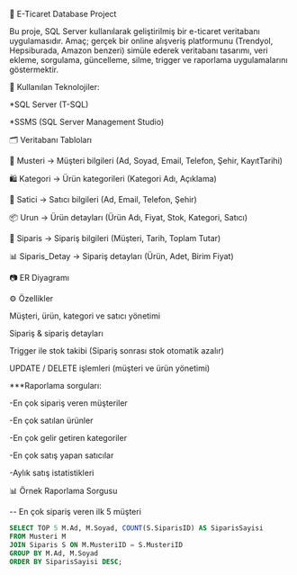 🛒 E-Ticaret Database Project

Bu proje, SQL Server kullanılarak geliştirilmiş bir e-ticaret veritabanı uygulamasıdır.
Amaç; gerçek bir online alışveriş platformunu (Trendyol, Hepsiburada, Amazon benzeri) simüle ederek veritabanı tasarımı, veri ekleme, sorgulama, güncelleme, silme, trigger ve raporlama uygulamalarını göstermektir.


🔧 Kullanılan Teknolojiler:

*SQL Server (T-SQL)

*SSMS (SQL Server Management Studio)

🗂 Veritabanı Tabloları

👤 Musteri → Müşteri bilgileri (Ad, Soyad, Email, Telefon, Şehir, KayıtTarihi)

🛍️ Kategori → Ürün kategorileri (Kategori Adı, Açıklama)

🏬 Satici → Satıcı bilgileri (Ad, Email, Telefon, Şehir)

📦 Urun → Ürün detayları (Ürün Adı, Fiyat, Stok, Kategori, Satıcı)

📑 Siparis → Sipariş bilgileri (Müşteri, Tarih, Toplam Tutar)

📊 Siparis_Detay → Sipariş detayları (Ürün, Adet, Birim Fiyat)


📷 ER Diyagramı

⚙️ Özellikler

Müşteri, ürün, kategori ve satıcı yönetimi

Sipariş & sipariş detayları

Trigger ile stok takibi (Sipariş sonrası stok otomatik azalır)

UPDATE / DELETE işlemleri (müşteri ve ürün yönetimi)

***Raporlama sorguları:

-En çok sipariş veren müşteriler

-En çok satılan ürünler

-En çok gelir getiren kategoriler

-En çok satış yapan satıcılar

-Aylık satış istatistikleri


📊 Örnek Raporlama Sorgusu

-- En çok sipariş veren ilk 5 müşteri

```sql
SELECT TOP 5 M.Ad, M.Soyad, COUNT(S.SiparisID) AS SiparisSayisi
FROM Musteri M
JOIN Siparis S ON M.MusteriID = S.MusteriID
GROUP BY M.Ad, M.Soyad
ORDER BY SiparisSayisi DESC;



